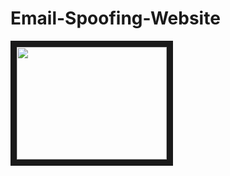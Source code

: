 # Email-Spoofing-Website
 <a href="https://cybercipherghost1.000webhostapp.com/" target="_blank"><img src="https://github.com/777Kaliking/Email-Spoofing-Website/blob/main/Tech%20Hacker%20Disclaimer.png" width="240" height="180" border="10" /></a>

